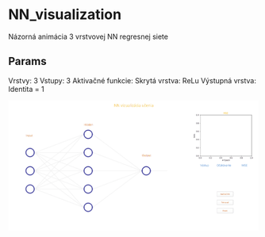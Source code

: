 # NN_visualization

Názorná animácia 3 vrstvovej NN regresnej siete
## Params
Vrstvy: 3
Vstupy: 3
Aktivačné funkcie:
  Skrytá vrstva: ReLu
  Výstupná vrstva: Identita = 1


![NN_visualization](https://github.com/PavolGrofcik/NN_visualization/blob/main/NN_visualization_new.gif)
